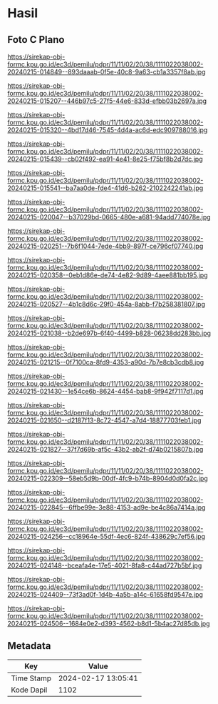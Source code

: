 # Hasil

## Foto C Plano

https://sirekap-obj-formc.kpu.go.id/ec3d/pemilu/pdpr/11/11/02/20/38/1111022038002-20240215-014849--893daaab-0f5e-40c8-9a63-cb1a3357f8ab.jpg

https://sirekap-obj-formc.kpu.go.id/ec3d/pemilu/pdpr/11/11/02/20/38/1111022038002-20240215-015207--446b97c5-27f5-44e6-833d-efbb03b2697a.jpg

https://sirekap-obj-formc.kpu.go.id/ec3d/pemilu/pdpr/11/11/02/20/38/1111022038002-20240215-015320--4bd17d46-7545-4d4a-ac6d-edc909788016.jpg

https://sirekap-obj-formc.kpu.go.id/ec3d/pemilu/pdpr/11/11/02/20/38/1111022038002-20240215-015439--cb02f492-ea91-4e41-8e25-f75bf8b2d7dc.jpg

https://sirekap-obj-formc.kpu.go.id/ec3d/pemilu/pdpr/11/11/02/20/38/1111022038002-20240215-015541--ba7aa0de-fde4-41d6-b262-2102242241ab.jpg

https://sirekap-obj-formc.kpu.go.id/ec3d/pemilu/pdpr/11/11/02/20/38/1111022038002-20240215-020047--b37029bd-0665-480e-a681-94add774078e.jpg

https://sirekap-obj-formc.kpu.go.id/ec3d/pemilu/pdpr/11/11/02/20/38/1111022038002-20240215-020251--7b6f1044-7ede-4bb9-897f-ce796cf07740.jpg

https://sirekap-obj-formc.kpu.go.id/ec3d/pemilu/pdpr/11/11/02/20/38/1111022038002-20240215-020358--0eb1d86e-de74-4e82-9d89-4aee881bb195.jpg

https://sirekap-obj-formc.kpu.go.id/ec3d/pemilu/pdpr/11/11/02/20/38/1111022038002-20240215-020527--4b1c8d6c-29f0-454a-8abb-f7b258381807.jpg

https://sirekap-obj-formc.kpu.go.id/ec3d/pemilu/pdpr/11/11/02/20/38/1111022038002-20240215-021038--b2de697b-6f40-4499-b828-06238dd283bb.jpg

https://sirekap-obj-formc.kpu.go.id/ec3d/pemilu/pdpr/11/11/02/20/38/1111022038002-20240215-021215--0f7100ca-8fd9-4353-a90d-7b7e8cb3cdb8.jpg

https://sirekap-obj-formc.kpu.go.id/ec3d/pemilu/pdpr/11/11/02/20/38/1111022038002-20240215-021430--1e54ce6b-8624-4454-bab8-9f942f7117d1.jpg

https://sirekap-obj-formc.kpu.go.id/ec3d/pemilu/pdpr/11/11/02/20/38/1111022038002-20240215-021650--d2187f13-8c72-4547-a7d4-18877703feb1.jpg

https://sirekap-obj-formc.kpu.go.id/ec3d/pemilu/pdpr/11/11/02/20/38/1111022038002-20240215-021827--37f7d69b-af5c-43b2-ab2f-d74b0215807b.jpg

https://sirekap-obj-formc.kpu.go.id/ec3d/pemilu/pdpr/11/11/02/20/38/1111022038002-20240215-022309--58eb5d9b-00df-4fc9-b74b-8904d0d0fa2c.jpg

https://sirekap-obj-formc.kpu.go.id/ec3d/pemilu/pdpr/11/11/02/20/38/1111022038002-20240215-022845--6ffbe99e-3e88-4153-ad9e-be4c86a7414a.jpg

https://sirekap-obj-formc.kpu.go.id/ec3d/pemilu/pdpr/11/11/02/20/38/1111022038002-20240215-024256--cc18964e-55df-4ec6-824f-438629c7ef56.jpg

https://sirekap-obj-formc.kpu.go.id/ec3d/pemilu/pdpr/11/11/02/20/38/1111022038002-20240215-024148--bceafa4e-17e5-4021-8fa8-c44ad727b5bf.jpg

https://sirekap-obj-formc.kpu.go.id/ec3d/pemilu/pdpr/11/11/02/20/38/1111022038002-20240215-024409--73f3ad0f-1d4b-4a5b-a14c-61658fd9547e.jpg

https://sirekap-obj-formc.kpu.go.id/ec3d/pemilu/pdpr/11/11/02/20/38/1111022038002-20240215-024506--1684e0e2-d393-4562-b8d1-5b4ac27d85db.jpg


## Metadata

| Key        | Value               |
| ---------- | ------------------- |
| Time Stamp | 2024-02-17 13:05:41 |
| Kode Dapil | 1102                |



